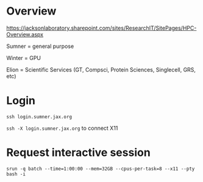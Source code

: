 # Overview
https://jacksonlaboratory.sharepoint.com/sites/ResearchIT/SitePages/HPC-Overview.aspx

Sumner = general purpose

Winter = GPU

Elion = Scientific Services (GT, Compsci, Protein Sciences, Singlecell, GRS, etc)

# Login

`ssh login.sumner.jax.org`

`ssh -X login.sumner.jax.org` to connect X11


# Request interactive session

`srun -q batch --time=1:00:00 --mem=32GB --cpus-per-task=8 --x11 --pty bash -i`